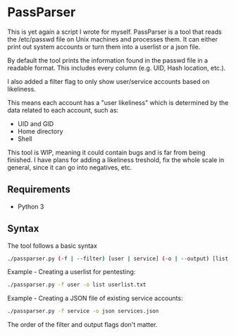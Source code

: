 # PassParser

This is yet again a script I wrote for myself.
PassParser is a tool that reads the /etc/passwd file on Unix machines and processes them.
It can either print out system accounts or turn them into a userlist or a json file.

By default the tool prints the information found in the passwd file in a readable format. This includes every column (e.g. UID, Hash location, etc.).

I also added a filter flag to only show user/service accounts based on likeliness.

This means each account has a "user likeliness" which is determined by the data related to each account, such as:
- UID and GID
- Home directory
- Shell

This tool is WIP, meaning it could contain bugs and is far from being finished.
I have plans for adding a likeliness treshold, fix the whole scale in general, since it can go into negatives, etc.

## Requirements
- Python 3

## Syntax

The tool follows a basic syntax

```bash
./passparser.py (-f | --filter) [user | service] (-o | --output) [list | json] [filename]
```

Example - Creating a userlist for pentesting:
```bash
./passparser.py -f user -o list userlist.txt
```

Example - Creating a JSON file of existing service accounts:
```bash
./passparser.py -f service -o json services.json
```

The order of the filter and output flags don't matter.
